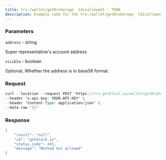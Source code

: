 ```yaml
---
title: trx:/wallet/getBrokerage  {disallowed} - TRON
description: Example code for the trx:/wallet/getBrokerage  {disallowed} rest method. Сomplete guide on how to use trx:/wallet/getBrokerage  {disallowed} rest in GetBlock.io Web3 documentation.
---
```


### Parameters


`address` - string

Super representative's account address

`visible` - boolean

Optional, Whether the address is in base58 format.

### Request

``` java
curl --location --request POST 'https://trx.getblock.io/wallet/getBrokerage' \
--header 'x-api-key: YOUR-API-KEY' \
--header 'Content-Type: application/json' \
--data-raw '{}'
```

###  Response

``` java
{
    "result": "null",
    "id": "getblock.io",
    "status_code": 405,
    "message": "Method not allowed"
}
```

